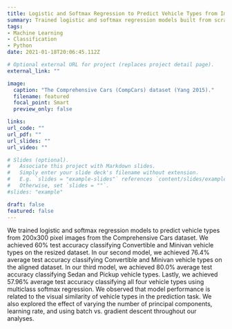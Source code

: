 ```yaml
---
title: Logistic and Softmax Regression to Predict Vehicle Types from Images
summary: Trained logistic and softmax regression models built from scratch to predict vehicle types from 200x300 pixel images from the Comprehensive Cars dataset.
tags:
- Machine Learning
- Classification
- Python
date: 2021-01-18T20:06:45.112Z

# Optional external URL for project (replaces project detail page).
external_link: ""

image:
  caption: "The Comprehensive Cars (CompCars) dataset (Yang 2015)."
  filename: featured
  focal_point: Smart
  preview_only: false

links:
url_code: ""
url_pdf: ""
url_slides: ""
url_video: ""

# Slides (optional).
#   Associate this project with Markdown slides.
#   Simply enter your slide deck's filename without extension.
#   E.g. `slides = "example-slides"` references `content/slides/example-slides.md`.
#   Otherwise, set `slides = ""`.
#slides: "example"

draft: false
featured: false
---
```


We trained logistic and softmax regression models to predict vehicle types from 200x300 pixel images from the Comprehensive Cars dataset. We achieved 60\% test accuracy classifying Convertible and Minivan vehicle types on the resized dataset. In our second model, we achieved 76.4\% average test accuracy classifying Convertible and Minivan vehicle types on the aligned dataset. In our third model, we achieved 80.0\% average test accuracy classifying Sedan and Pickup vehicle types. Lastly, we achieved 57.96\% average test accuracy classifying all four vehicle types using multiclass softmax regression. We observed that model performance is related to the visual similarity of vehicle types in the prediction task. We also explored the effect of varying the number of principal components, learning rate, and using batch vs. gradient descent throughout our analyses.